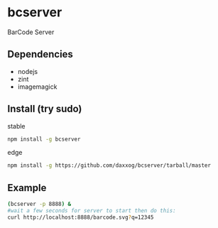 bcserver
========

BarCode Server

Dependencies
------------
* nodejs
* zint
* imagemagick

Install (try sudo)
-------
stable
```bash
npm install -g bcserver
```
edge
```bash
npm install -g https://github.com/daxxog/bcserver/tarball/master
```

Example
--------
```bash
(bcserver -p 8888) &
#wait a few seconds for server to start then do this:
curl http://localhost:8888/barcode.svg?q=12345
```